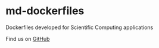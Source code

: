 # md-dockerfiles

Dockerfiles developed for Scientific Computing applications

Find us on [GitHub](https://github.com/marcodelapierre/md-dockerfiles)
